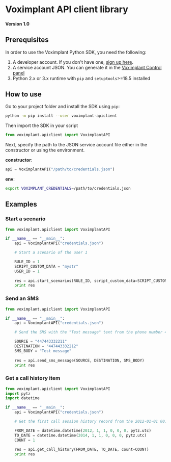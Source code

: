 # Voximplant API client library
#### Version 1.0

## Prerequisites

In order to use the Voximplant Python SDK, you need the following:
1. A developer account. If you don't have one, [sign up here](https://voximplant.com/sign-up/).
1. A service account JSON. You can generate it in the [Voximplant Control panel](https://manage.voximplant.com/settings/service_accounts)
1. Python 2.x or 3.x runtime with `pip` and `setuptools`>=18.5 installed

## How to use

Go to your project folder and install the SDK using `pip`:

```bash 
python -m pip install --user voximplant-apiclient
```

Then import the SDK in your script

```python
from voximplant.apiclient import VoximplantAPI
```

Next, specify the path to the JSON service account file either in the constructor or using the environment.

__constructor__:

```python
api = VoximplantAPI("/path/to/credentials.json")
```

__env__:
```bash
export VOXIMPLANT_CREDENTIALS=/path/to/credentials.json
```

## Examples
### Start a scenario

```python
from voximplant.apiclient import VoximplantAPI

if __name__ == "__main__":
    api = VoximplantAPI("credentials.json")

    # Start a scenario of the user 1

    RULE_ID = 1
    SCRIPT_CUSTOM_DATA = "mystr"
    USER_ID = 1
    
    res = api.start_scenarios(RULE_ID, script_custom_data=SCRIPT_CUSTOM_DATA, user_id=USER_ID)
    print res
```

### Send an SMS
```python
from voximplant.apiclient import VoximplantAPI

if __name__ == "__main__":
    api = VoximplantAPI("credentials.json")

    # Send the SMS with the "Test message" text from the phone number 447443332211 to the phone number 447443332212

    SOURCE = "447443332211"
    DESTINATION = "447443332212"
    SMS_BODY = "Test message"
    
    res = api.send_sms_message(SOURCE, DESTINATION, SMS_BODY)
    print res
```
### Get a call history item

```python
from voximplant.apiclient import VoximplantAPI
import pytz
import datetime

if __name__ == "__main__":
    api = VoximplantAPI("credentials.json")

    # Get the first call session history record from the 2012-01-01 00:00:00 UTC to the 2014-01-01 00:00:00 UTC

    FROM_DATE = datetime.datetime(2012, 1, 1, 0, 0, 0, pytz.utc)
    TO_DATE = datetime.datetime(2014, 1, 1, 0, 0, 0, pytz.utc)
    COUNT = 1
    
    res = api.get_call_history(FROM_DATE, TO_DATE, count=COUNT)
    print res

```

